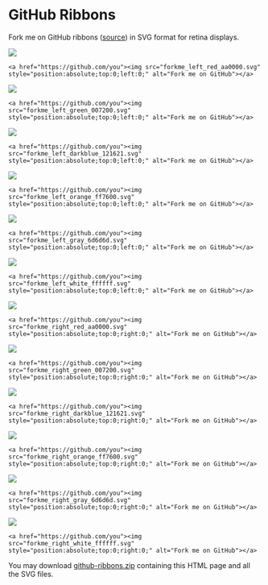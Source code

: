 # GitHub Ribbons

Fork me on GitHub ribbons (<a href="https://github.blog/2008-12-19-github-ribbons/">source</a>) in SVG format for retina displays.

<img src="images/forkme_left_red_aa0000.svg">

    <a href="https://github.com/you"><img src="forkme_left_red_aa0000.svg" style="position:absolute;top:0;left:0;" alt="Fork me on GitHub"></a>
 
<img src="images/forkme_left_green_007200.svg">

    <a href="https://github.com/you"><img src="forkme_left_green_007200.svg" style="position:absolute;top:0;left:0;" alt="Fork me on GitHub"></a>

<img src="images/forkme_left_green_007200.svg">

    <a href="https://github.com/you"><img src="forkme_left_darkblue_121621.svg" style="position:absolute;top:0;left:0;" alt="Fork me on GitHub"></a>

<img src="images/forkme_left_green_007200.svg">

    <a href="https://github.com/you"><img src="forkme_left_orange_ff7600.svg" style="position:absolute;top:0;left:0;" alt="Fork me on GitHub"></a>

<img src="images/forkme_left_gray_6d6d6d.svg">

    <a href="https://github.com/you"><img src="forkme_left_gray_6d6d6d.svg" style="position:absolute;top:0;left:0;" alt="Fork me on GitHub"></a>

<img src="images/forkme_left_green_007200.svg">

    <a href="https://github.com/you"><img src="forkme_left_white_ffffff.svg" style="position:absolute;top:0;left:0;" alt="Fork me on GitHub"></a>

<img src="images/forkme_right_red_aa0000.svg">

    <a href="https://github.com/you"><img src="forkme_right_red_aa0000.svg" style="position:absolute;top:0;right:0;" alt="Fork me on GitHub"></a>
 
<img src="images/forkme_right_green_007200.svg">

    <a href="https://github.com/you"><img src="forkme_right_green_007200.svg" style="position:absolute;top:0;right:0;" alt="Fork me on GitHub"></a>

<img src="images/forkme_right_green_007200.svg">

    <a href="https://github.com/you"><img src="forkme_right_darkblue_121621.svg" style="position:absolute;top:0;right:0;" alt="Fork me on GitHub"></a>

<img src="images/forkme_right_green_007200.svg">

    <a href="https://github.com/you"><img src="forkme_right_orange_ff7600.svg" style="position:absolute;top:0;right:0;" alt="Fork me on GitHub"></a>

<img src="images/forkme_right_gray_6d6d6d.svg">

    <a href="https://github.com/you"><img src="forkme_right_gray_6d6d6d.svg" style="position:absolute;top:0;right:0;" alt="Fork me on GitHub"></a>

<img src="images/forkme_right_green_007200.svg">

    <a href="https://github.com/you"><img src="forkme_right_white_ffffff.svg" style="position:absolute;top:0;right:0;" alt="Fork me on GitHub"></a>

You may download [github-ribbons.zip](https://tqdev.com/github-ribbons/github-ribbons.zip) containing this HTML page and all the SVG files.
